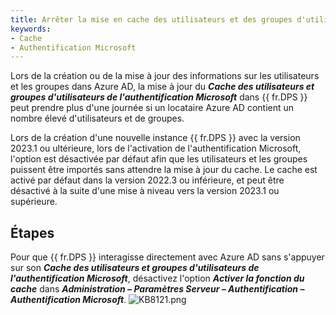 ```yaml
---
title: Arrêter la mise en cache des utilisateurs et des groupes d'utilisateurs.
keywords:
- Cache
- Authentification Microsoft
---
```

Lors de la création ou de la mise à jour des informations sur les utilisateurs et les groupes dans Azure AD, la mise à jour du ***Cache des utilisateurs et groupes d'utilisateurs de l'authentification Microsoft*** dans {{ fr.DPS }} peut prendre plus d'une journée si un locataire Azure AD contient un nombre élevé d'utilisateurs et de groupes. 

Lors de la création d'une nouvelle instance {{ fr.DPS }} avec la version 2023.1 ou ultérieure, lors de l'activation de l'authentification Microsoft, l'option est désactivée par défaut afin que les utilisateurs et les groupes puissent être importés sans attendre la mise à jour du cache. Le cache est activé par défaut dans la version 2022.3 ou inférieure, et peut être désactivé à la suite d'une mise à niveau vers la version 2023.1 ou supérieure.

## Étapes

Pour que {{ fr.DPS }} interagisse directement avec Azure AD sans s'appuyer sur son ***Cache des utilisateurs et groupes d'utilisateurs de l'authentification Microsoft***, désactivez l'option ***Activer la fonction du cache*** dans ***Administration – Paramètres Serveur – Authentification – Authentification Microsoft***.
![KB8121.png](/img/fr/kb/KB8121.png) 
